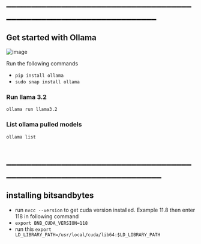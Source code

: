 # ___________________________________________________________________
## Get started with Ollama 
![image](https://github.com/user-attachments/assets/f9098cd3-e321-40f9-bf3b-005f50b1b463)

Run the following commands
- ```pip install ollama```
- ```sudo snap install ollama```
### Run llama 3.2
```ollama run llama3.2```
### List ollama pulled models
```ollama list```

# ____________________________________________________________________

## installing bitsandbytes
- run `nvcc --version` to get cuda version installed. Example 11.8 then enter 118 in following command
- `export BNB_CUDA_VERSION=118`
- run this `export LD_LIBRARY_PATH=/usr/local/cuda/lib64:$LD_LIBRARY_PATH
`
